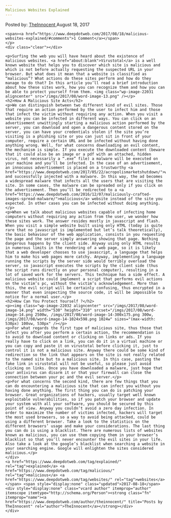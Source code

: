 ```yaml
---
Malicious Websites Explained
---
```

<article class="post-listing post-22025 post type-post status-publish format-standard has-post-thumbnail hentry  tag-explained tag-malicious tag-websites">
    <div class="post-inner">
        <span>Posted by: <a href="https://www.deepdotweb.com/author/theinnocent/" title="">TheInnocent </a></span>
    <span>August 18, 2017</span>
    
    <span><a href="https://www.deepdotweb.com/2017/08/18/malicious-websites-explained/#comments">1 Comment</a></span>
    </p>
    <div class="clear"></div>
    
    <p>Surfing the web you will have heard about the existence of malicious websites. <a href="about:blank">Virustotal</a> is a well known website that helps you to discover which site is malicious and which is not before actually requesting the suspected URL in your browser. But what does it mean that a website is classified as “malicious”? What actions do these sites perform and how do they manage to do that? In this article you’ll read a brief introduction about how these sites work, how you can recognize them and how you can be able to protect yourself from them. <img class="wp-image-22031 aligncenter" src="/imgs/2017/08/word-image-13.png" /></p>
    <h2>How A Malicious Site Acts</h2>
    <p>We can distinguish between two different kind of evil sites. Those that require an action performed by the user to infect him and those that infect the victim without requiring any action. When you visit a website you can be infected in different ways. You can click on an advertisement unwittingly starting a malicious action performed by the server, you can download and open a dangerous content stored on the server, you can have your credentials stolen if the site you’re visiting is a phishing site or you can just sit in front of your computer, require a certain URL and be infected without having done anything wrong. Well, for what concerns downloading an evil content, the mechanism is simple. If you execute the downloaded content (beware that it could also be an image or a pdf with an attached, hidden virus, not necessarily a “.exe” file) a malware will be executed on your machine and you’ll be infected. In the case of an advertisement, an innocuous advertisement is placed on a trustworthy <a href="https://www.deepdotweb.com/2017/05/22/acropolismarketshutdown/">website</a>, and successfully injected with a malware. In this way, the ad becomes a widespread malware that infects all the users that are visiting the site. In some cases, the malware can be spreaded only if you click on the advertisement. Then you’ll be redirected to a <a href="https://www.deepdotweb.com/2016/12/07/maliciously-crafted-images-spread-malware/">malicious</a> website instead of the site you expected. In other cases you can be infected without doing anything.</p>
    <p>When we talk about malicious websites capable of infecting home computers without requiring any action from the user, we wonder how these sites work. The answer resides mostly in javascript and flash. When you visit a simple website built using only HTML (today is quite rare that no javascript is implemented but let’s talk theoretically), the basic behaviour of the web application, consists in you requesting the page and the server simply answering showing that page. Nothing dangerous happens by the client side. Anyway using only HTML results in numerous limits in the rendering of a web page, so it is likely that a web developer chooses to use javascript, a language that helps him to make his web pages more catchy. Anyway, implementing a language running the scripts by the server side would terribly overload the server, so javascript executes the scripts by the client side (thus the script runs directly on your personal computer), resulting in a lot of saved work for the servers. This technique has a side effect. A malicious website could implement a script that performs evil actions on the victim’s pc, without the victim’s acknowledgement. More than this, the evil script will be certainly confusing, thus encrypted in a manner that even inspecting the source code, it will be impossible to notice for a normal user.</p>
    <h2>How Can You Protect Yourself ?</h2>
    <p><img class="wp-image-22032 aligncenter" src="/imgs/2017/08/word-image-14.png" width="530" height="310" srcset="/imgs/2017/08/word-image-14.png 2500w, /imgs/2017/08/word-image-14-300x175.png 300w, /imgs/2017/08/word-image-14-1024x598.png 1024w" sizes="(max-width: 530px) 100vw, 530px" /></p>
    <p>For what regards the first type of malicious site, thus those that infect you after you perform a certain action, the recommendation is to avoid to download content or clicking on links or ads. If you really have to click on a link, you can do it in a virtual machine or you can copy and paste it on virustotal before clicking it, just to control it is not a malicious site. Anyway there could be some kind of redirection so the link that appears on the site is not really related to the named site but to a malicious site. In this case, pasting the fake link in virustotal will not be useful, so please just avoid clicking on links. Once you have downloaded a malware, just hope that your antivirus can disarm it or that your firewall can close the connection between your pc and the evil server.</p>
    <p>For what concerns the second kind, there are few things that you can do encountering a malicious site that can infect you without you having done anything. The first thing you can do is patching your browser. Great organizations of hackers, usually target well known exploitable vulnerabilities, so if you patch your browser and update your system with all your software, you should be secured by this point of view. Anyway you couldn’t avoid a zero day infection. In order to maximize the number of victims infected, hackers will target the most used browsers, so a way to avoid being attacked, could be using a different browser. Take a look to the statistics on the different browsers’ usage and make your considerations. The last thing you can do is using a blacklist. There are numerous lists of websites known as malicious, you can use them copying them in your browser’s blacklist so that you’ll never encounter the evil sites in your life. Also take a look at the google’s blacklist when searching a website in your searching engine. Google will enlighten the sites considered malicious.</p>
    </div>
    <a href="https://www.deepdotweb.com/tag/explained/" rel="tag">explained</a> <a href="https://www.deepdotweb.com/tag/malicious/" rel="tag">malicious</a> <a href="https://www.deepdotweb.com/tag/websites/" rel="tag">websites</a></span> <span style="display:none" class="updated">2017-08-18</span>
    <div style="display:none" class="vcard author" itemprop="author" itemscope itemtype="http://schema.org/Person"><strong class="fn" itemprop="name"><a href="https://www.deepdotweb.com/author/theinnocent/" title="Posts by TheInnocent" rel="author">TheInnocent</a></strong></div>
    </div>
</article>

